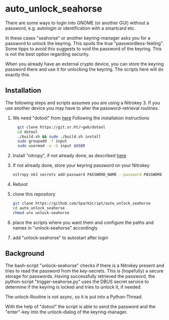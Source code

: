 # auto_unlock_seahorse
There are some ways to login into GNOME (or another GUI) without a password, e.g. autologin or identification with a smartcard etc.

In these cases "seahorse" or another keyring-manager asks you for a password to unlock the keyring. This spoils the true "passwordless-feeling".
Some tipps to avoid this suggests to void the password of the keyring. This is not the best option regarding security.

When you already have an external crypto device, you can store the keyring password there and use it for unlocking the keyring. The scripts here will do exactly this.

## Installation
The following steps and scripts assumes you are using a Nitrokey 3. If you use another device you may have to alter the password-retrieval routines.

1. We need "dotool" from <a href="https://sr.ht/~geb/dotool/">here</a>
    Following the installation instructions
   ```sh
     git clone https://git.sr.ht/~geb/dotool
     cd dotool
     ./build.sh && sudo ./build.sh install
     sudo groupadd -f input
     sudo usermod -a -G input $USER
   ```
2. Install "nitropy", if not already done, as described <a href="https://docs.nitrokey.com/software/nitropy/all-platforms/installation">here</a>

3. If not already done, store your keyring password on your Nitrokey
   ```sh
   nitropy nk3 secrets add-password PASSWORD_NAME --password PASSWORD
   ``` 
4. Reboot
5. clone this repository
   ```sh
   git clone https://github.com/SparkScript/auto_unlock_seahorse
   cd auto_unlock_seahorse
   chmod u+x unlock-seahorse
   ```
6. place the scripts where you want them and configure the paths and names in "unlock-seahorse" accordingly
7. add "unlock-seahorse" to autostart after login 

## Background
The bash-script "unlock-seahorse" checks if there is a Nitrokey present and tries to read the password from the key-secrets. This is (hopefully) a secure storage for passwords. Having successfully retrieved the password, the python-script "trigger-seahorse.py" uses the DBUS secret service to determine if the keyring is locked and tries to unlock it, if needed.

The unlock-Routine is not async, so it is put into a Python-Thread.

With the help of "dotool" the script is able to send the password and the "enter"-key into the unlock-dialog of the keyring-manager.

